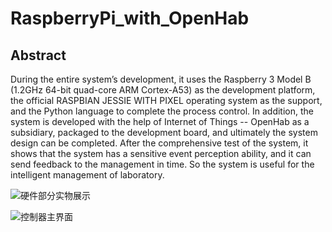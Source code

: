 # RaspberryPi_with_OpenHab

## Abstract

During the entire system’s development, it uses the Raspberry 3 Model B (1.2GHz 64-bit quad-core ARM Cortex-A53) as the development platform, the official RASPBIAN JESSIE WITH PIXEL operating system as the support, and the Python language to complete the process control. In addition, the system is developed with the help of Internet of Things -- OpenHab as a subsidiary, packaged to the development board, and ultimately the system design can be completed. After the comprehensive test of the system, it shows that the system has a sensitive event perception ability, and it can send feedback to the management in time. So the system is useful for the intelligent management of laboratory.

![硬件部分实物展示](http://olvboulzy.bkt.clouddn.com/Raspberry_full.jpg?watermark/2/text/aHR0cDovL2Jpbmx2LnRvcA==/font/YXJpYWw=/fontsize/260/fill/I0VGRUZFRg==/dissolve/100/gravity/South/dx/10/dy/10)

![控制器主界面](http://olvboulzy.bkt.clouddn.com/OpenHab_running.png?watermark/2/text/aHR0cDovL2Jpbmx2LnRvcA==/font/YXJpYWw=/fontsize/260/fill/I0VGRUZFRg==/dissolve/100/gravity/South/dx/10/dy/10)
